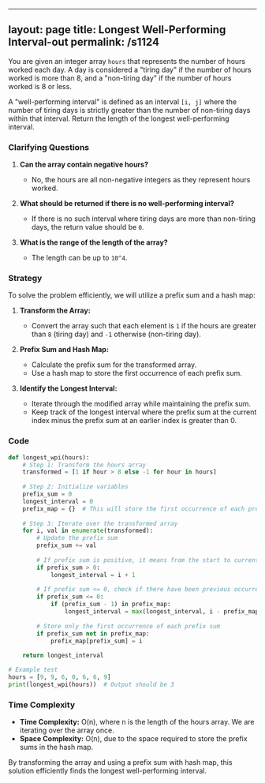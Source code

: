 
---
layout: page
title:  Longest Well-Performing Interval-out
permalink: /s1124
---

You are given an integer array `hours` that represents the number of hours worked each day. A day is considered a "tiring day" if the number of hours worked is more than 8, and a "non-tiring day" if the number of hours worked is 8 or less.

A "well-performing interval" is defined as an interval `[i, j]` where the number of tiring days is strictly greater than the number of non-tiring days within that interval. Return the length of the longest well-performing interval.

### Clarifying Questions

1. **Can the array contain negative hours?**
   - No, the hours are all non-negative integers as they represent hours worked.

2. **What should be returned if there is no well-performing interval?**
   - If there is no such interval where tiring days are more than non-tiring days, the return value should be `0`.

3. **What is the range of the length of the array?**
   - The length can be up to `10^4`.

### Strategy

To solve the problem efficiently, we will utilize a prefix sum and a hash map:

1. **Transform the Array:**
   - Convert the array such that each element is `1` if the hours are greater than `8` (tiring day) and `-1` otherwise (non-tiring day).

2. **Prefix Sum and Hash Map:**
   - Calculate the prefix sum for the transformed array.
   - Use a hash map to store the first occurrence of each prefix sum.

3. **Identify the Longest Interval:**
   - Iterate through the modified array while maintaining the prefix sum.
   - Keep track of the longest interval where the prefix sum at the current index minus the prefix sum at an earlier index is greater than 0.

### Code

```python
def longest_wpi(hours):
    # Step 1: Transform the hours array
    transformed = [1 if hour > 8 else -1 for hour in hours]
    
    # Step 2: Initialize variables
    prefix_sum = 0
    longest_interval = 0
    prefix_map = {}  # This will store the first occurrence of each prefix sum
    
    # Step 3: Iterate over the transformed array
    for i, val in enumerate(transformed):
        # Update the prefix sum
        prefix_sum += val
        
        # If prefix sum is positive, it means from the start to current index is a valid interval
        if prefix_sum > 0:
            longest_interval = i + 1
        
        # If prefix sum <= 0, check if there have been previous occurrences
        if prefix_sum <= 0:
            if (prefix_sum - 1) in prefix_map:
                longest_interval = max(longest_interval, i - prefix_map[prefix_sum - 1])
        
        # Store only the first occurrence of each prefix sum
        if prefix_sum not in prefix_map:
            prefix_map[prefix_sum] = i
    
    return longest_interval

# Example test
hours = [9, 9, 6, 0, 6, 6, 9]
print(longest_wpi(hours))  # Output should be 3
```

### Time Complexity

- **Time Complexity:** O(n), where n is the length of the hours array. We are iterating over the array once.
- **Space Complexity:** O(n), due to the space required to store the prefix sums in the hash map.

By transforming the array and using a prefix sum with hash map, this solution efficiently finds the longest well-performing interval.